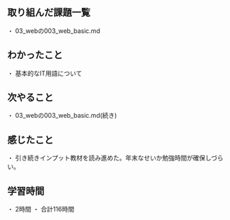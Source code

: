 ## 取り組んだ課題一覧
・ 03_webの003_web_basic.md
## わかったこと
・ 基本的なIT用語について
## 次やること
・ 03_webの003_web_basic.md(続き)
## 感じたこと
・ 引き続きインプット教材を読み進めた。年末なせいか勉強時間が確保しづらい。
## 学習時間
・ 2時間
・ 合計116時間
